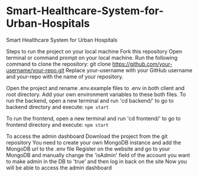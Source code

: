 # Smart-Healthcare-System-for-Urban-Hospitals
Smart Healthcare System for Urban Hospitals

Steps to run the project on your local machine
Fork this repository
Open terminal or command prompt on your local machine. Run the following command to clone the repository:
git clone https://github.com/your-username/your-repo.git
Replace your-username with your GitHub username and your-repo with the name of your repository.

Open the project and rename .env.example files to .env in both client and root directory.
Add your own environment variables to these both files.
To run the backend, open a new terminal and run 'cd backend/' to go to backend directory and execute:
``npm start``

To run the frontend, open a new terminal and run 'cd frontend/' to go to frontend directory and execute:
``npm start``

To access the admin dashboard
Download the project from the git repository
You need to create your own MongoDB instance and add the MongoDB url to the .env file
Register on the website and go to your MongoDB and manually change the 'isAdmin' field of the account you want to make admin in the DB to 'true' and then log in back on the site
Now you will be able to access the admin dashboard
